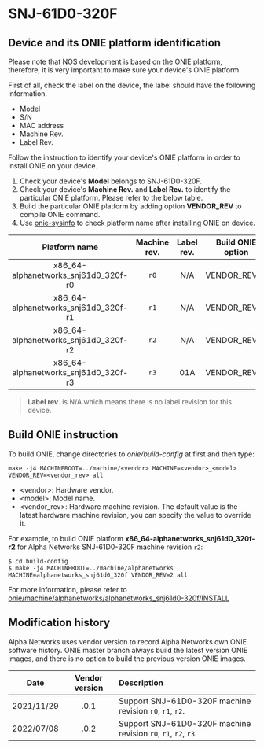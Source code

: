 # SNJ-61D0-320F

## Device and its ONIE platform identification
Please note that NOS development is based on the ONIE platform, therefore, it is very important to make sure your device's ONIE platform.

First of all, check the label on the device, the label should have the following information.
* Model
* S/N
* MAC address
* Machine Rev.
* Label Rev.

Follow the instruction to identify your device's ONIE platform in order to install ONIE on your device.
1. Check your device's **Model** belongs to SNJ-61D0-320F.
2. Check your device's **Machine Rev.** and **Label Rev.** to identify the particular ONIE platform. Please refer to the below table.
3. Build the particular ONIE platform by adding option **VENDOR_REV** to compile ONIE command.
4. Use [onie-sysinfo](https://opencomputeproject.github.io/onie/cli/index.html#onie-sysinfo) to check platform name after installing ONIE on device.

| Platform name                        | Machine rev. | Label rev. | Build ONIE option |
|:------------------------------------:|:------------:|:----------:|:-----------------:|
| x86_64-alphanetworks_snj61d0_320f-r0 |  `r0`        | N/A        | VENDOR_REV=0      |
| x86_64-alphanetworks_snj61d0_320f-r1 |  `r1`        | N/A        | VENDOR_REV=1      |
| x86_64-alphanetworks_snj61d0_320f-r2 |  `r2`        | N/A        | VENDOR_REV=2      |
| x86_64-alphanetworks_snj61d0_320f-r3 |  `r3`        | 01A        | VENDOR_REV=3      |

> **Label rev**. is N/A which means there is no label revision for this device.

## Build ONIE instruction
To build ONIE, change directories to *onie/build-config* at first and then type:

```
make -j4 MACHINEROOT=../machine/<vendor> MACHINE=<vendor>_<model> VENDOR_REV=<vendor_rev> all
```

* \<vendor>: Hardware vendor.
* \<model>: Model name.
* \<vendor_rev>: Hardware machine revision. The default value is the latest hardware machine revision, you can specify the value to override it.

For example, to build ONIE platform **x86_64-alphanetworks_snj61d0_320f-r2** for Alpha Networks SNJ-61D0-320F machine revision `r2`:

```
$ cd build-config
$ make -j4 MACHINEROOT=../machine/alphanetworks MACHINE=alphanetworks_snj61d0_320f VENDOR_REV=2 all
```

For more information, please refer to [onie/machine/alphanetworks/alphanetworks_snj61d0-320f/INSTALL](https://github.com/opencomputeproject/onie/blob/master/machine/alphanetworks/alphanetworks_snj61d0_320f/INSTALL)

## Modification history
Alpha Networks uses vendor version to record Alpha Networks own ONIE software history. ONIE master branch always build the latest version ONIE images, and there is no option to build the previous version ONIE images.

| Date       | Vendor version | Description                                                    |
|:----------:|:--------------:|:---------------------------------------------------------------|
| 2021/11/29 | .0.1           | Support SNJ-61D0-320F machine revision `r0`, `r1`, `r2`.       |
| 2022/07/08 | .0.2           | Support SNJ-61D0-320F machine revision `r0`, `r1`, `r2`, `r3`. |

